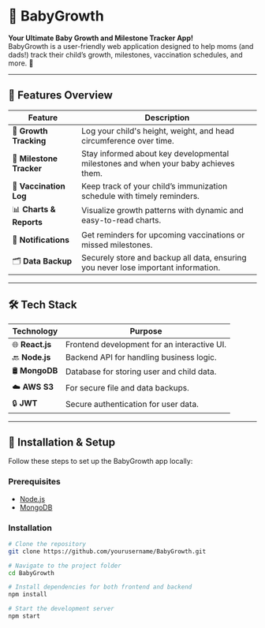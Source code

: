# 👶 BabyGrowth 

**Your Ultimate Baby Growth and Milestone Tracker App!**  
BabyGrowth is a user-friendly web application designed to help moms (and dads!) track their child’s growth, milestones, vaccination schedules, and more. 🌟  

---

## 🌟 Features Overview

| **Feature**             | **Description**                                                                                |
|-------------------------|------------------------------------------------------------------------------------------------|
| 🍼 **Growth Tracking**   | Log your child's height, weight, and head circumference over time.                            |
| 📅 **Milestone Tracker** | Stay informed about key developmental milestones and when your baby achieves them.            |
| 💉 **Vaccination Log**   | Keep track of your child’s immunization schedule with timely reminders.                        |
| 📊 **Charts & Reports**  | Visualize growth patterns with dynamic and easy-to-read charts.                               |
| 🔔 **Notifications**     | Get reminders for upcoming vaccinations or missed milestones.                                 |
| 🗂️ **Data Backup**        | Securely store and backup all data, ensuring you never lose important information.           |

---

## 🛠️ Tech Stack

| **Technology**    | **Purpose**                                   |
|-------------------|-----------------------------------------------|
| 🌐 **React.js**    | Frontend development for an interactive UI.  |
| 🔙 **Node.js**     | Backend API for handling business logic.     |
| 🛢️ **MongoDB**     | Database for storing user and child data.    |
| ☁️ **AWS S3**       | For secure file and data backups.            |
| 🔒 **JWT**         | Secure authentication for user data.         |

---

## 🚀 Installation & Setup  

Follow these steps to set up the BabyGrowth app locally:  

### Prerequisites  
- [Node.js](https://nodejs.org/)  
- [MongoDB](https://www.mongodb.com/)  

### Installation  

```bash
# Clone the repository
git clone https://github.com/yourusername/BabyGrowth.git

# Navigate to the project folder
cd BabyGrowth

# Install dependencies for both frontend and backend
npm install

# Start the development server
npm start
